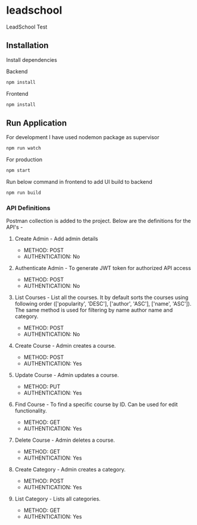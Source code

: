 # leadschool
LeadSchool Test

## Installation

Install  dependencies

Backend
```sh
npm install
```

Frontend
```sh
npm install
```

## Run Application

For development I have used nodemon package as supervisor
```sh
npm run watch
```

For production
```sh
npm start
```

Run below command in frontend to add UI build to backend
```sh
npm run build
```

### API Definitions

Postman collection is added to the project. Below are the definitions for the API's - 

1) Create Admin - Add admin details
    - METHOD: POST
    - AUTHENTICATION: No

2) Authenticate Admin - To generate JWT token for authorized API access
    - METHOD: POST
    - AUTHENTICATION: No

3) List Courses - List all the courses. It by default sorts the courses using following order (['popularity', 'DESC'], ['author', 'ASC'], ['name', 'ASC']). The same method is used for filtering by name author name and category.
    - METHOD: POST
    - AUTHENTICATION: No

4) Create Course - Admin creates a course.
    - METHOD: POST
    - AUTHENTICATION: Yes

5) Update Course - Admin updates a course.
    - METHOD: PUT
    - AUTHENTICATION: Yes

5) Find Course - To find a specific course by ID. Can be used for edit functionality.
    - METHOD: GET
    - AUTHENTICATION: Yes

6) Delete Course - Admin deletes a course.
    - METHOD: GET
    - AUTHENTICATION: Yes

7) Create Category - Admin creates a category.
    - METHOD: POST
    - AUTHENTICATION: Yes

8) List Category - Lists all categories.
    - METHOD: GET
    - AUTHENTICATION: Yes

